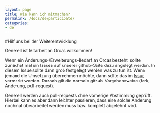 ```yaml
---
layout: page
title: Wie kann ich mitmachen?
permalink: /docs/de/participate/
categories: 
- de
---
```


#Hilf uns bei der Weiterentwicklung

Generell ist Mitarbeit an Orcas willkommen! 

Wenn ein Änderungs-/Erweiterungs-Bedarf an Orcas besteht, sollte zunächst mal ein Issues auf unserer github-Seite dazu angelegt werden.
In diesem Issue sollte dann grob festgelegt werden was zu tun ist. Wenn jemand die Umsetzung übernehmen möchte, dann sollte das im <a href="{{ site.github_issues }}">Issue</a> vermerkt werden. Danach gilt die normale github-Vorgehensweise (fork, Änderung, pull-request).

Generell werden auch pull-requests ohne vorherige Abstimmung geprüft. Hierbei kann es aber dann leichter passieren, dass eine solche Änderung nochmal überarbeitet werden muss bzw. komplett abgelehnt wird.


